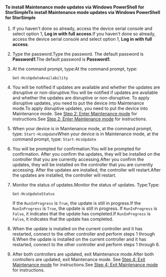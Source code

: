 <!--author=SharS last changed: 9/17/15-->

#### <a name="to-install-maintenance-mode-updates-via-windows-powershell-for-storsimple"></a><span data-ttu-id="c4141-101">To install Maintenance mode updates via Windows PowerShell for StorSimple</span><span class="sxs-lookup"><span data-stu-id="c4141-101">To install Maintenance mode updates via Windows PowerShell for StorSimple</span></span>
1. <span data-ttu-id="c4141-102">If you haven't done so already, access the device serial console and select option 1, **Log in with full access**.</span><span class="sxs-lookup"><span data-stu-id="c4141-102">If you haven't done so already, access the device serial console and select option 1, **Log in with full access**.</span></span> 
2. <span data-ttu-id="c4141-103">Type the password.</span><span class="sxs-lookup"><span data-stu-id="c4141-103">Type the password.</span></span> <span data-ttu-id="c4141-104">The default password is **Password1**.</span><span class="sxs-lookup"><span data-stu-id="c4141-104">The default password is **Password1**.</span></span>
3. <span data-ttu-id="c4141-105">At the command prompt, type:</span><span class="sxs-lookup"><span data-stu-id="c4141-105">At the command prompt, type:</span></span>
   
     `Get-HcsUpdateAvailability` 
4. <span data-ttu-id="c4141-106">You will be notified if updates are available and whether the updates are disruptive or non-disruptive.</span><span class="sxs-lookup"><span data-stu-id="c4141-106">You will be notified if updates are available and whether the updates are disruptive or non-disruptive.</span></span> <span data-ttu-id="c4141-107">To apply disruptive updates, you need to put the device into Maintenance mode.</span><span class="sxs-lookup"><span data-stu-id="c4141-107">To apply disruptive updates, you need to put the device into Maintenance mode.</span></span> <span data-ttu-id="c4141-108">See [Step 2: Enter Maintenance mode](../articles/storsimple/storsimple-update-device.md#step2) for instructions.</span><span class="sxs-lookup"><span data-stu-id="c4141-108">See [Step 2: Enter Maintenance mode](../articles/storsimple/storsimple-update-device.md#step2) for instructions.</span></span>
5. <span data-ttu-id="c4141-109">When your device is in Maintenance mode, at the command prompt, type: `Start-HcsUpdate`</span><span class="sxs-lookup"><span data-stu-id="c4141-109">When your device is in Maintenance mode, at the command prompt, type: `Start-HcsUpdate`</span></span>
6. <span data-ttu-id="c4141-110">You will be prompted for confirmation.</span><span class="sxs-lookup"><span data-stu-id="c4141-110">You will be prompted for confirmation.</span></span> <span data-ttu-id="c4141-111">After you confirm the updates, they will be installed on the controller that you are currently accessing.</span><span class="sxs-lookup"><span data-stu-id="c4141-111">After you confirm the updates, they will be installed on the controller that you are currently accessing.</span></span> <span data-ttu-id="c4141-112">After the updates are installed, the controller will restart.</span><span class="sxs-lookup"><span data-stu-id="c4141-112">After the updates are installed, the controller will restart.</span></span> 
7. <span data-ttu-id="c4141-113">Monitor the status of updates.</span><span class="sxs-lookup"><span data-stu-id="c4141-113">Monitor the status of updates.</span></span> <span data-ttu-id="c4141-114">Type:</span><span class="sxs-lookup"><span data-stu-id="c4141-114">Type:</span></span>
   
    `Get-HcsUpdateStatus`
   
    <span data-ttu-id="c4141-115">If the `RunInProgress` is `True`, the update is still in progress.</span><span class="sxs-lookup"><span data-stu-id="c4141-115">If the `RunInProgress` is `True`, the update is still in progress.</span></span> <span data-ttu-id="c4141-116">If `RunInProgress` is `False`, it indicates that the update has completed.</span><span class="sxs-lookup"><span data-stu-id="c4141-116">If `RunInProgress` is `False`, it indicates that the update has completed.</span></span>  
8. <span data-ttu-id="c4141-117">When the update is installed on the current controller and it has restarted, connect to the other controller and perform steps 1 through 6.</span><span class="sxs-lookup"><span data-stu-id="c4141-117">When the update is installed on the current controller and it has restarted, connect to the other controller and perform steps 1 through 6.</span></span>
9. <span data-ttu-id="c4141-118">After both controllers are updated, exit Maintenance mode.</span><span class="sxs-lookup"><span data-stu-id="c4141-118">After both controllers are updated, exit Maintenance mode.</span></span> <span data-ttu-id="c4141-119">See [Step 4: Exit Maintenance mode](../articles/storsimple/storsimple-update-device.md#step4) for instructions.</span><span class="sxs-lookup"><span data-stu-id="c4141-119">See [Step 4: Exit Maintenance mode](../articles/storsimple/storsimple-update-device.md#step4) for instructions.</span></span>

